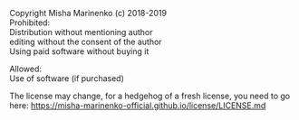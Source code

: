 Copyright Misha Marinenko (c) 2018-2019 <br>
Prohibited: <br>
Distribution without mentioning author <br>
editing without the consent of the author <br>
Using paid software without buying it <br>


Allowed: <br>
Use of software (if purchased) <br>






The license may change, for a hedgehog of a fresh license, you need to go here: https://misha-marinenko-official.github.io/license/LICENSE.md
